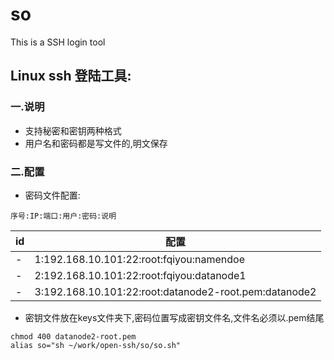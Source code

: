 # so
This is a SSH login tool

## Linux ssh 登陆工具:	

### 一.说明	

- 支持秘密和密钥两种格式
- 用户名和密码都是写文件的,明文保存

### 二.配置	
- 密码文件配置:
```
序号:IP:端口:用户:密码:说明
```
id|配置
---|------
-|1:192.168.10.101:22:root:fqiyou:namendoe
-|2:192.168.10.101:22:root:fqiyou:datanode1
-|3:192.168.10.101:22:root:datanode2-root.pem:datanode2

- 密钥文件放在keys文件夹下,密码位置写成密钥文件名,文件名必须以.pem结尾
```
chmod 400 datanode2-root.pem
alias so="sh ~/work/open-ssh/so/so.sh"
```
